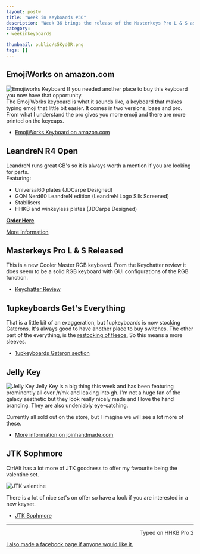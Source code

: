 ```yaml
---
layout: postw
title: "Week in Keyboards #36"
description: "Week 36 brings the release of the Masterkeys Pro L & S as well as some jelly keys."
category: 
- weekinkeyboards

thumbnail: public/s5Kyd0R.png 
tags: []
---
```


## EmojiWorks on amazon.com
![Emojiworks Keyboard](https://i.imgur.com/98jq6Y3.jpg)
If you needed another place to buy this keyboard you now have that opportunity.  
The EmojiWorks keyboard is what it sounds like, a keyboard that makes typing emoji that little bit easier. It comes in two versions, base and pro. From what I understand the pro gives you more emoji and there are more printed on the keycaps.

* [EmojiWorks Keyboard on amazon.com](https://amzn.com/B01CEZW0A6)

## LeandreN R4 Open
LeandreN runs great GB's so it is always worth a mention if you are looking for parts.  
Featuring: 

* Universal60 plates (JDCarpe Designed)
* GON Nerd60 LeandreN edition (LeandreN Logo Silk Screened)
* Stabilisers
* HHKB and winkeyless plates (JDCarpe Designed)

[**Order Here**](https://docs.google.com/forms/d/1WiYYPs0smEStKMQVgEof6vsuP6sTTsoh2MrkvnXYC6g/viewform)

[More Information](https://geekhack.org/index.php?topic=79315.0)

## Masterkeys Pro L & S Released
This is a new Cooler Master RGB keyboard. From the Keychatter review it does seem to be a solid RGB keyboard with GUI configurations of the RGB function.

* [Keychatter Review](https://www.keychatter.com/2016/03/14/review-cooler-master-masterkeys-pro-l-s/)

## 1upkeyboards Get's Everything
That is a little bit of an exaggeration, but 1upkeyboards is now stocking Gaterons. It's always good to have another place to buy switches. The other part of the everything, is the [restocking of fleece.](https://redd.it/4a9wxj) So this means a more sleeves.

* [1upkeyboards Gateron section](https://1upkeyboards.com/index.php?cPath=40)

## Jelly Key
![Jelly Key](https://i.imgur.com/1MoLtuP.jpg)
Jelly Key is a big thing this week and has been featuring prominently all over /r/mk and leaking into gh. I'm not a huge fan of the galaxy aesthetic but they look really nicely made and I love the hand branding. They are also undeniably eye-catching.

Currently all sold out on the store, but I imagine we will see a lot more of these.

* [More information on joinhandmade.com](https://www.joinhandmade.com/jelly-key/)

## JTK Sophmore 
CtrlAlt has a lot more of JTK goodness to offer my favourite being the valentine set.

![JTK valentine](https://i.imgur.com/s5Kyd0R.png)

There is a lot of nice set's on offer so have a look if you are interested in a new keyset.

* [JTK Sophmore](https://ctrlalt.io/buys/jtk-sophomore)

---------------------------------

<p style="text-align: right" title="Equipped with Hasu's alternative controller">Typed on <font color="#373737">HHKB Pro 2</font></p>

[I also made a facebook page if anyone would like it.](https://www.facebook.com/RoastPotatoesCo)
